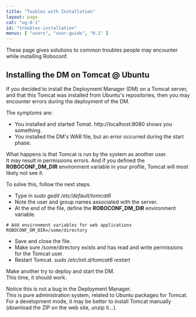 ```yaml
---
title: "Toubles with Installation"
layout: page
cat: "ug-0-1"
id: "troubles-installation"
menus: [ "users", "user-guide", "0.1" ]
---
```


These page gives solutions to common troubles people may encounter while installing Roboconf.  

## Installing the DM on Tomcat @ Ubuntu

If you decided to install the Deployment Manager (DM) on a Tomcat server, and
that this Tomcat was installed from Ubuntu's repositories, then you may encounter errors
during the deployment of the DM.

The symptoms are:

* You installed and started Tomat. http://localhost:8080 shows you something.
* You installed the DM's WAR file, but an error occurred during the start phase.

What happens is that Tomcat is run by the system as another user.  
It may result in permissions errors. And if you defined the **ROBOCONF_DM_DIR**
environment variable in your profile, Tomcat will most likely not see it.

To solve this, follow the next steps.

* Type in *sudo gedit /etc/default/tomcat6*
* Note the user and group names associated with the server.
* At the end of the file, define the **ROBOCONF_DM_DIR** environment variable.

``` properties
# Add environment variables for web applications
ROBOCONF_DM_DIR=/some/directory
```

<!-- -->
* Save and close the file.
* Make sure /some/directory exists and has read and write permissions for the Tomcat user.
* Restart Tomcat. *sudo /etc/init.d/tomcat6 restart*

Make another try to deploy and start the DM.  
This time, it should work.

Notice this is not a bug in the Deployment Manager.  
This is pure administration system, related to Ubuntu packages for Tomcat. For a development mode,
it may be better to install Tomcat manually (download the ZIP on the web site, unzip it...).